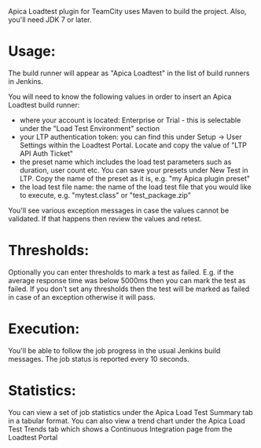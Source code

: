 Apica Loadtest plugin for TeamCity uses Maven to build the project. Also, you'll need JDK 7 or later.

Usage:
======

The build runner will appear as "Apica Loadtest" in the list of build runners in Jenkins.

You will need to know the following values in order to insert an Apica Loadtest build runner:

- where your account is located: Enterprise or Trial - this is selectable under the "Load Test Environment" section
- your LTP authentication token: you can find this under Setup -> User Settings within the Loadtest Portal. Locate and copy the value of "LTP API Auth Ticket"
- the preset name which includes the load test parameters such as duration, user count etc. You can save your presets under New Test in LTP. Copy the name of the preset as it is, e.g. "my Apica plugin preset"
- the load test file name: the name of the load test file that you would like to execute, e.g. "mytest.class" or "test_package.zip"

You'll see various exception messages in case the values cannot be validated. If that happens then review the values and retest.

Thresholds:
===========

Optionally you can enter thresholds to mark a test as failed. E.g. if the average response time was below 5000ms then you can mark the test as failed.
If you don't set any thresholds then the test will be marked as failed in case of an exception otherwise it will pass.

Execution:
==========

You'll be able to follow the job progress in the usual Jenkins build messages. The job status is reported every 10 seconds.

Statistics:
===========

You can view a set of job statistics under the Apica Load Test Summary tab in a tabular format. 
You can also view a trend chart under the Apica Load Test Trends tab which shows a Continuous Integration page from the Loadtest Portal

